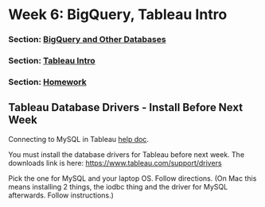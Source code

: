 

# Week 6: BigQuery, Tableau Intro

### Section: [BigQuery and Other Databases](BigQueryEtc.md)

### Section: [Tableau Intro](Tableau.md)

### Section: [Homework](Homework.md)


## Tableau Database Drivers - Install Before Next Week

Connecting to MySQL in Tableau [help doc](http://onlinehelp.tableau.com/current/pro/desktop/en-us/help.htm#examples_mysql.html).

You must install the database drivers for Tableau before next week.  The downloads link is here: https://www.tableau.com/support/drivers

Pick the one for MySQL and your laptop OS.  Follow directions.  (On Mac this means installing 2 things, the iodbc thing and the driver for MySQL afterwards. Follow instructions.)
